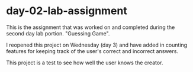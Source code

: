 # day-02-lab-assignment
This is the assignment that was worked on and completed during the second day lab portion. "Guessing Game".

I reopened this project on Wednesday (day 3) and have added in counting features for keeping track of the user's correct and incorrect answers.

This project is a test to see how well the user knows the creator. 
